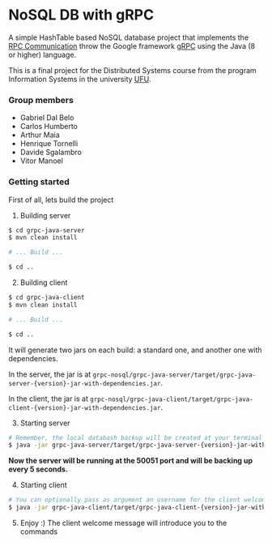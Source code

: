 # NoSQL DB with gRPC

A simple HashTable based NoSQL database project that implements the [RPC Communication](https://en.wikipedia.org/wiki/Remote_procedure_call) throw the Google framework [gRPC](https://grpc.io/) using the Java (8 or higher) language.

This is a final project for the Distributed Systems course from the program Information Systems in the university [UFU](http://www.ufu.br/).

### Group members
- Gabriel Dal Belo
- Carlos Humberto
- Arthur Maia
- Henrique Tornelli
- Davide Sgalambro
- Vitor Manoel

### Getting started
First of all, lets build the project

1. Building server
```bash
$ cd grpc-java-server
$ mvn clean install

# ... Build ...

$ cd ..
```

2. Building client
```bash
$ cd grpc-java-client
$ mvn clean install

# ... Build ...

$ cd ..
```

It will generate two jars on each build: a standard one, and another one with dependencies.

In the server, the jar is at `grpc-nosql/grpc-java-server/target/grpc-java-server-{version}-jar-with-dependencies.jar`.

In the client, the jar is at `grpc-nosql/grpc-java-client/target/grpc-java-client-{version}-jar-with-dependencies.jar`.

3. Starting server
```bash
# Remember, the local databash backup will be created at your terminal located folder, in this case, the source folder 'grpc-nosql'
$ java -jar grpc-java-server/target/grpc-java-server-{version}-jar-with-dependencies.jar
```

**Now the server will be running at the 50051 port and will be backing up every 5 seconds.**

4. Starting client
```bash
# You can optionally pass as argument an username for the client welcome message
$ java -jar grpc-java-client/target/grpc-java-client-{version}-jar-with-dependencies.jar CustomUsername
```

5. Enjoy :) The client welcome message will introduce you to the commands
